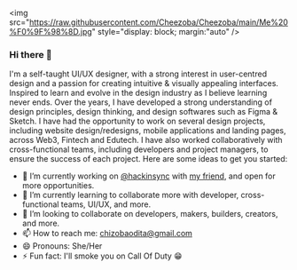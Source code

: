 <img src="https://raw.githubusercontent.com/Cheezoba/Cheezoba/main/Me%20%F0%9F%98%8D.jpg" style="display: block; margin:"auto" />

### Hi there 👋

I'm a self-taught UI/UX designer, with a strong interest in user-centred design and a passion for creating intuitive & visually appealing interfaces. Inspired to learn and evolve in the design industry as I believe learning never ends.
Over the years, I have developed a strong understanding of design principles, design thinking, and design softwares such as Figma & Sketch. I have had the opportunity to work on several design projects, including website design/redesigns, mobile applications and landing pages, across Web3, Fintech and Edutech.
I have also worked collaboratively with cross-functional teams, including developers and project managers, to ensure the success of each project.
Here are some ideas to get you started:

- 🔭 I’m currently working on <a target="_blank" href="https://github.com/hackinsync">@hackinsync</a> with <a target="_blank" href="https://github.com/jedstroke">my friend</a>, and open for more opportunities.
- 🌱 I’m currently learning to collaborate more with developer, cross-functional teams, UI/UX, and more.
- 👯 I’m looking to collaborate on developers, makers, builders, creators, and more.
- 📫 How to reach me: <a href="mailto:chizobaodita@gmail.com" target="_blank">chizobaodita@gmail.com</a>
- 😄 Pronouns: She/Her
- ⚡ Fun fact: I'll smoke you on Call Of Duty 😁

